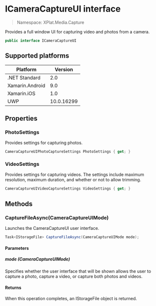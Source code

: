 # ICameraCaptureUI interface

> Namespace: XPlat.Media.Capture

Provides a full window UI for capturing video and photos from a camera.

```csharp
public interface ICameraCaptureUI
```

## Supported platforms

| Platform | Version |
| --- | --- |
| .NET Standard | 2.0 |
| Xamarin.Android | 9.0 |
| Xamarin.iOS  | 1.0 |
| UWP | 10.0.16299 | 

## Properties

### PhotoSettings

Provides settings for capturing photos.

```csharp
CameraCaptureUIPhotoCaptureSettings PhotoSettings { get; }
```

### VideoSettings

Provides settings for capturing videos. The settings include maximum resolution, maximum duration, and whether or not to allow trimming.

```csharp
CameraCaptureUIVideoCaptureSettings VideoSettings { get; }
```

## Methods

### CaptureFileAsync(CameraCaptureUIMode)

Launches the CameraCaptureUI user interface.

```csharp
Task<IStorageFile> CaptureFileAsync(CameraCaptureUIMode mode);
```

#### Parameters
##### mode (CameraCaptureUIMode)
Specifies whether the user interface that will be shown allows the user to capture a photo, capture a video, or capture both photos and videos.

#### Returns
When this operation completes, an IStorageFile object is returned.